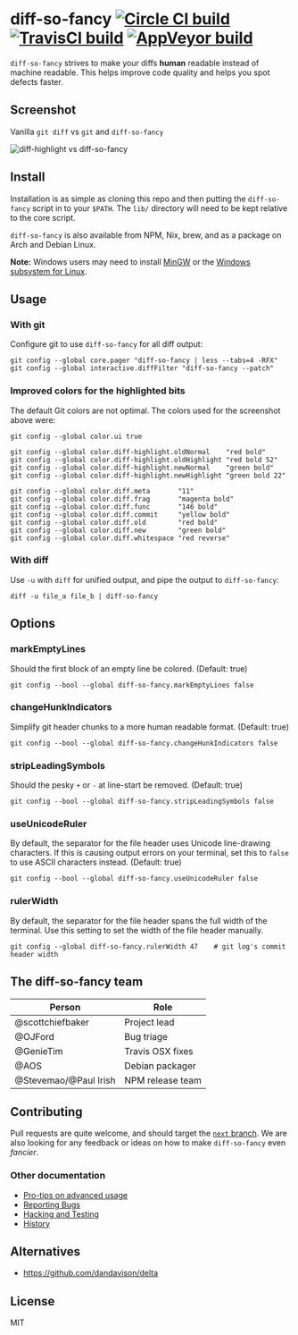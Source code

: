 # diff-so-fancy  [![Circle CI build](https://circleci.com/gh/so-fancy/diff-so-fancy.svg?style=shield)](https://circleci.com/gh/so-fancy/diff-so-fancy) [![TravisCI build](https://travis-ci.org/so-fancy/diff-so-fancy.svg?branch=master)](https://travis-ci.org/so-fancy/diff-so-fancy) [![AppVeyor build](https://ci.appveyor.com/api/projects/status/github/so-fancy/diff-so-fancy?branch=master&svg=true)](https://ci.appveyor.com/project/stevemao/diff-so-fancy/branch/master)

`diff-so-fancy` strives to make your diffs **human** readable instead of machine readable. This helps improve code quality and helps you spot defects faster.

## Screenshot

Vanilla `git diff` vs `git` and `diff-so-fancy`

![diff-highlight vs diff-so-fancy](https://user-images.githubusercontent.com/3429760/32387617-44c873da-c082-11e7-829c-6160b853adcb.png)

## Install

Installation is as simple as cloning this repo and then putting the `diff-so-fancy` script in to your `$PATH`. The `lib/` directory will need to be kept relative to the core script.

`diff-so-fancy` is also available from NPM, Nix, brew, and as a package on Arch and Debian Linux.

**Note:** Windows users may need to install [MinGW](https://sourceforge.net/projects/mingw/files/) or the [Windows subsystem for Linux](https://docs.microsoft.com/en-us/windows/wsl/install-win10).

## Usage

### With git

Configure git to use `diff-so-fancy` for all diff output:

```shell
git config --global core.pager "diff-so-fancy | less --tabs=4 -RFX"
git config --global interactive.diffFilter "diff-so-fancy --patch"
```

### Improved colors for the highlighted bits

The default Git colors are not optimal. The colors used for the screenshot above were:

```shell
git config --global color.ui true

git config --global color.diff-highlight.oldNormal    "red bold"
git config --global color.diff-highlight.oldHighlight "red bold 52"
git config --global color.diff-highlight.newNormal    "green bold"
git config --global color.diff-highlight.newHighlight "green bold 22"

git config --global color.diff.meta       "11"
git config --global color.diff.frag       "magenta bold"
git config --global color.diff.func       "146 bold"
git config --global color.diff.commit     "yellow bold"
git config --global color.diff.old        "red bold"
git config --global color.diff.new        "green bold"
git config --global color.diff.whitespace "red reverse"
```

### With diff

Use `-u` with `diff` for unified output, and pipe the output to `diff-so-fancy`:

```shell
diff -u file_a file_b | diff-so-fancy
```

## Options

### markEmptyLines

Should the first block of an empty line be colored. (Default: true)

```shell
git config --bool --global diff-so-fancy.markEmptyLines false
```

### changeHunkIndicators

Simplify git header chunks to a more human readable format. (Default: true)

```shell
git config --bool --global diff-so-fancy.changeHunkIndicators false
```

### stripLeadingSymbols

Should the pesky `+` or `-` at line-start be removed. (Default: true)

```shell
git config --bool --global diff-so-fancy.stripLeadingSymbols false
```

### useUnicodeRuler

By default, the separator for the file header uses Unicode line-drawing characters. If this is causing output errors on your terminal, set this to `false` to use ASCII characters instead. (Default: true)

```shell
git config --bool --global diff-so-fancy.useUnicodeRuler false
```

### rulerWidth

By default, the separator for the file header spans the full width of the terminal. Use this setting to set the width of the file header manually.

```shell
git config --global diff-so-fancy.rulerWidth 47    # git log's commit header width
```

## The diff-so-fancy team

| Person                | Role             |
| --------------------- | ---------------- |
| @scottchiefbaker      | Project lead     |
| @OJFord               | Bug triage       |
| @GenieTim             | Travis OSX fixes |
| @AOS                  | Debian packager  |
| @Stevemao/@Paul Irish | NPM release team |

## Contributing

Pull requests are quite welcome, and should target the [`next` branch](https://github.com/so-fancy/diff-so-fancy/tree/next). We are also looking for any feedback or ideas on how to make `diff-so-fancy` even *fancier*.

### Other documentation

* [Pro-tips on advanced usage](pro-tips.md)
* [Reporting Bugs](reporting-bugs.md)
* [Hacking and Testing](hacking-and-testing.md)
* [History](history.md)

## Alternatives

* https://github.com/dandavison/delta

## License

MIT
